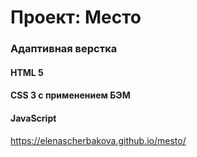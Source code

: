 # Проект: Место



### Адаптивная верстка

#### HTML 5
#### CSS 3 c применением БЭМ

#### JavaScript


https://elenascherbakova.github.io/mesto/
